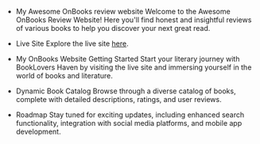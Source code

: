*  My Awesome OnBooks review website
Welcome to the Awesome OnBooks Review Website! Here you'll find honest and insightful reviews of various books to help you discover your next great read.

* Live Site
Explore the live site [here](https://b9a8-book-vibe-saagor16-2l4c.vercel.app/).

*  My  OnBooks  Website Getting Started
Start your literary journey with BookLovers Haven by visiting the live site and immersing yourself in the world of books and literature.

* Dynamic Book Catalog
 Browse through a diverse catalog of books, complete with detailed descriptions, ratings, and user reviews.


* Roadmap
 Stay tuned for exciting updates, including enhanced search functionality, integration with social media platforms, and mobile app development.